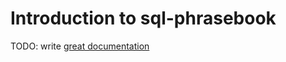 # Introduction to sql-phrasebook

TODO: write [great documentation](http://jacobian.org/writing/great-documentation/what-to-write/)
